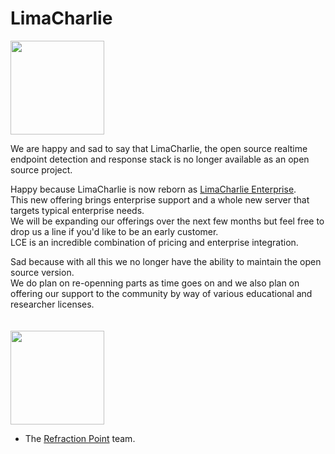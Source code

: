# LimaCharlie

<img src="https://lcio.nyc3.digitaloceanspaces.com/lc.png" width="150">

We are happy and sad to say that LimaCharlie, the open source realtime endpoint detection and response stack is no
longer available as an open source project.

Happy because LimaCharlie is now reborn as [LimaCharlie Enterprise](https://www.refractionpoint.com/).<br/>
This new offering brings enterprise support and a whole new server that targets typical enterprise needs.<br/>
We will be expanding our offerings over the next few months but feel free to drop us a line if you'd like to be an early
customer.<br/>
LCE is an incredible combination of pricing and enterprise integration.

Sad because with all this we no longer have the ability to maintain the open source version.<br/>
We do plan on re-openning parts as time goes on and we also plan on offering our support to the community by way of various
educational and researcher licenses.
<br/>
<br/>
<br/>
<img src="https://lcio.nyc3.digitaloceanspaces.com/rp.png" width="150">
- The [Refraction Point](https://www.refractionpoint.com/) team.
